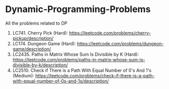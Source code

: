 # Dynamic-Programming-Problems
All the problems related to DP
1. LC741. Cherry Pick (Hard): https://leetcode.com/problems/cherry-pickup/description/
2. LC174. Dungeon Game (Hard): https://leetcode.com/problems/dungeon-game/description/
3. LC2435. Paths in Matrix Whose Sum Is Divisible by K (Hard): https://leetcode.com/problems/paths-in-matrix-whose-sum-is-divisible-by-k/description/
4. LC2510. Check if There is a Path With Equal Number of 0's And 1's (Medium): https://leetcode.com/problems/check-if-there-is-a-path-with-equal-number-of-0s-and-1s/description/ 